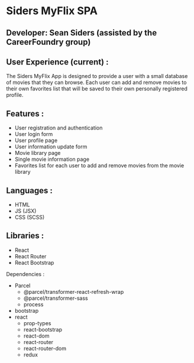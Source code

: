 # Siders MyFlix SPA

## Developer: Sean Siders (assisted by the CareerFoundry group)

## User Experience (current) :
The Siders MyFlix App is designed to provide a user with a small database of movies that they can browse.  Each user can add and remove movies to their own favorites list that will be saved to their own personally registered profile.

## Features :
- User registration and authentication
- User login form
- User profile page
- User information update form
- Movie library page
- Single movie information page
- Favorites list for each user to add and remove movies from the movie library

## Languages :
- HTML
- JS (JSX)
- CSS (SCSS)

## Libraries :
- React
- React Router
- React Bootstrap

Dependencies :
- Parcel
	- @parcel/transformer-react-refresh-wrap
	- @parcel/transformer-sass
	- process
- bootstrap
- react
	- prop-types
	- react-bootstrap
	- react-dom
	- react-router
	- react-router-dom
	- redux

